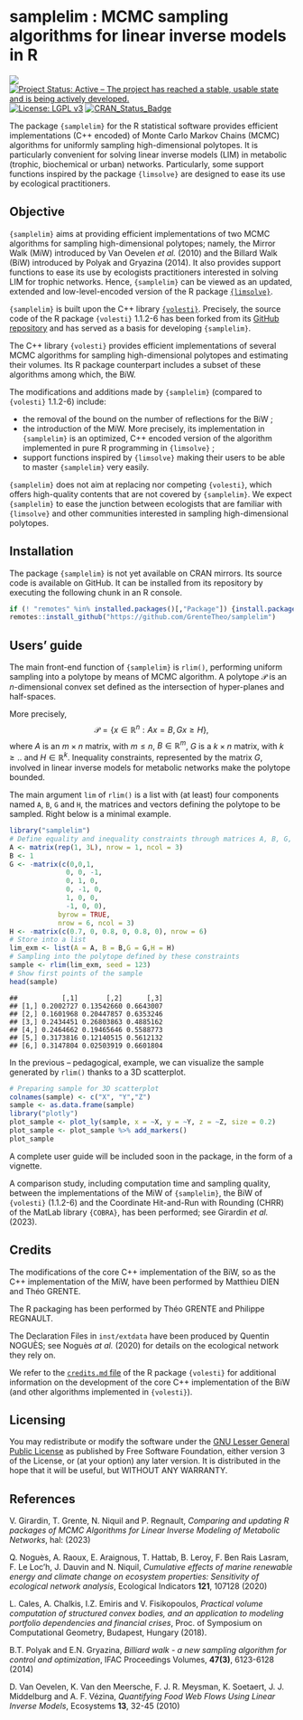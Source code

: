 samplelim : MCMC sampling algorithms for linear inverse models in R
================

![](https://img.shields.io/badge/lifecycle-maturing-blue.svg) [![Project
Status: Active – The project has reached a stable, usable state and is
being actively
developed.](http://www.repostatus.org/badges/latest/active.svg)](http://www.repostatus.org/#active)
[![License: LGPL
v3](https://img.shields.io/badge/License-LGPL%20v3-blue.svg)](https://www.gnu.org/licenses/lgpl-3.0)
[![CRAN_Status_Badge](http://www.r-pkg.org/badges/version/regexplain)](https://cran.r-project.org/package=samplelim)

The package `{samplelim}` for the R statistical software provides
efficient implementations (C++ encoded) of Monte Carlo Markov Chains
(MCMC) algorithms for uniformly sampling high-dimensional polytopes. It
is particularly convenient for solving linear inverse models (LIM) in
metabolic (trophic, biochemical or urban) networks. Particularly, some
support functions inspired by the package `{limsolve}` are designed to
ease its use by ecological practitioners.

## Objective

`{samplelim}` aims at providing efficient implementations of two MCMC
algorithms for sampling high-dimensional polytopes; namely, the Mirror
Walk (MiW) introduced by Van Oevelen *et al.* (2010) and the Billard
Walk (BiW) introduced by Polyak and Gryazina (2014). It also provides
support functions to ease its use by ecologists practitioners interested
in solving LIM for trophic networks. Hence, `{samplelim}` can be viewed
as an updated, extended and low-level-encoded version of the R package
[`{limsolve}`](https://cran.r-project.org/web/packages/limSolve/index.html).

`{samplelim}` is built upon the C++ library
[`{volesti}`](https://github.com/GeomScale/volesti). Precisely, the
source code of the R package `{volesti}` 1.1.2-6 has been forked from
its [GitHub
repository](https://github.com/GeomScale/volesti/releases/tag/v1.1.2-6)
and has served as a basis for developing `{samplelim}`.

The C++ library `{volesti}` provides efficient implementations of
several MCMC algorithms for sampling high-dimensional polytopes and
estimating their volumes. Its R package counterpart includes a subset of
these algorithms among which, the BiW.

The modifications and additions made by `{samplelim}` (compared to
`{volesti}` 1.1.2-6) include:

- the removal of the bound on the number of reflections for the BiW ;
- the introduction of the MiW. More precisely, its implementation in
  `{samplelim}` is an optimized, C++ encoded version of the algorithm
  implemented in pure R programming in `{limsolve}` ;
- support functions inspired by `{limsolve}` making their users to be
  able to master `{samplelim}` very easily.

`{samplelim}` does not aim at replacing nor competing `{volesti}`, which
offers high-quality contents that are not covered by `{samplelim}`. We
expect `{samplelim}` to ease the junction between ecologists that are
familiar with `{limsolve}` and other communities interested in sampling
high-dimensional polytopes.

## Installation

The package `{samplelim}` is not yet available on CRAN mirrors. Its
source code is available on GitHub. It can be installed from its
repository by executing the following chunk in an R console.

``` r
if (! "remotes" %in% installed.packages()[,"Package"]) {install.packages("remotes")}
remotes::install_github("https://github.com/GrenteTheo/samplelim")
```

## Users’ guide

The main front-end function of `{samplelim}` is `rlim()`, performing
uniform sampling into a polytope by means of MCMC algorithm. A polytope
$\mathcal{P}$ is an $n$-dimensional convex set defined as the
intersection of hyper-planes and half-spaces.
<!-- It is mathematically characterized by two couples of a matrix and a vector, $(A, B)$ and $(G,H)$, with A of dimension $d\times ..$, $B$ of dimension $..$, $G$ of dimension $d \times ..$ and $H$ of dimension $..$, describing respectively the hyper-planes and half-spaces.  -->
More precisely,
$$\mathcal{P} = \left\{ x \in \mathbb{R}^n: Ax = B, Gx \geq H \right\},$$
where $A$ is an $m\times n$ matrix, with $m \leq n$,
$B \in \mathbb{R}^m$, $G$ is a $k \times n$ matrix, with $k \geq ..$ and
$H \in \mathbb{R}^k$. Inequality constraints, represented by the matrix
$G$, involved in linear inverse models for metabolic networks make the
polytope bounded.

The main argument `lim` of `rlim()` is a list with (at least) four
components named `A`, `B`, `G` and `H`, the matrices and vectors
defining the polytope to be sampled. Right below is a minimal example.

``` r
library("samplelim")
# Define equality and inequality constraints through matrices A, B, G, H
A <- matrix(rep(1, 3L), nrow = 1, ncol = 3)
B <- 1
G <- -matrix(c(0,0,1,
              0, 0, -1,
              0, 1, 0, 
              0, -1, 0,
              1, 0, 0, 
              -1, 0, 0),
            byrow = TRUE,
            nrow = 6, ncol = 3)
H <- -matrix(c(0.7, 0, 0.8, 0, 0.8, 0), nrow = 6)
# Store into a list
lim_exm <- list(A = A, B = B,G = G,H = H)
# Sampling into the polytope defined by these constraints
sample <- rlim(lim_exm, seed = 123)
# Show first points of the sample
head(sample)
```

    ##           [,1]       [,2]      [,3]
    ## [1,] 0.2002727 0.13542660 0.6643007
    ## [2,] 0.1601968 0.20447857 0.6353246
    ## [3,] 0.2434451 0.26803863 0.4885162
    ## [4,] 0.2464662 0.19465646 0.5588773
    ## [5,] 0.3173816 0.12140515 0.5612132
    ## [6,] 0.3147804 0.02503919 0.6601804

In the previous – pedagogical, example, we can visualize the sample
generated by `rlim()` thanks to a 3D scatterplot.

``` r
# Preparing sample for 3D scatterplot
colnames(sample) <- c("X", "Y","Z")
sample <- as.data.frame(sample)
library("plotly")
plot_sample <- plot_ly(sample, x = ~X, y = ~Y, z = ~Z, size = 0.2)
plot_sample <- plot_sample %>% add_markers()
plot_sample
```

A complete user guide will be included soon in the package, in the form
of a vignette.

A comparison study, including computation time and sampling quality,
between the implementations of the MiW of `{samplelim}`, the BiW of
`{volesti}` (1.1.2-6) and the Coordinate Hit-and-Run with Rounding
(CHRR) of the MatLab library `{COBRA}`, has been performed; see Girardin
*et al.* (2023).

## Credits

The modifications of the core C++ implementation of the BiW, so as the
C++ implementation of the MiW, have been performed by Matthieu DIEN and
Théo GRENTE.

The R packaging has been performed by Théo GRENTE and Philippe REGNAULT.

The Declaration Files in `inst/extdata` have been produced by Quentin
NOGUÈS; see Noguès *at al.* (2020) for details on the ecological network
they rely on.

We refer to the [`credits.md`
file](https://github.com/GeomScale/volesti/blob/v1.1.1/doc/credits.md)
of the R package `{volesti}` for additional information on the
development of the core C++ implementation of the BiW (and other
algorithms implemented in `{volesti}`).

## Licensing

You may redistribute or modify the software under the [GNU Lesser
General Public License](LICENSE.md) as published by Free Software
Foundation, either version 3 of the License, or (at your option) any
later version. It is distributed in the hope that it will be useful, but
WITHOUT ANY WARRANTY.

## References

V. Girardin, T. Grente, N. Niquil and P. Regnault, *Comparing and
updating R packages of MCMC Algorithms for Linear Inverse Modeling of
Metabolic Networks*, hal: (2023)

Q. Noguès, A. Raoux, E. Araignous, T. Hattab, B. Leroy, F. Ben Rais
Lasram, F. Le Loc’h, J. Dauvin and N. Niquil, *Cumulative effects of
marine renewable energy and climate change on ecosystem properties:
Sensitivity of ecological network analysis*, Ecological Indicators
**121**, 107128 (2020)

L. Cales, A. Chalkis, I.Z. Emiris and V. Fisikopoulos, *Practical volume
computation of structured convex bodies, and an application to modeling
portfolio dependencies and financial crises*, Proc. of Symposium on
Computational Geometry, Budapest, Hungary (2018).

B.T. Polyak and E.N. Gryazina, *Billiard walk - a new sampling algorithm
for control and optimization*, IFAC Proceedings Volumes, **47(3)**,
6123-6128 (2014)

D. Van Oevelen, K. Van den Meersche, F. J. R. Meysman, K. Soetaert, J.
J. Middelburg and A. F. Vézina, *Quantifying Food Web Flows Using Linear
Inverse Models*, Ecosystems **13**, 32-45 (2010)
